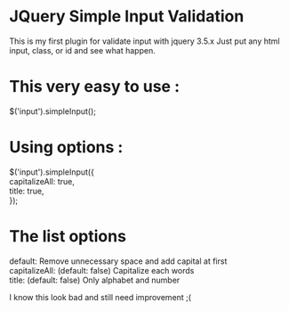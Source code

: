 # JQuery Simple Input Validation

This is my first plugin for validate input with jquery 3.5.x
Just put any html input, class, or id and see what happen.

# This very easy to use :
$('input').simpleInput();

# Using options :
$('input').simpleInput({<br>
	capitalizeAll: true,<br>
	title: true,<br>
});

# The list options 
default: Remove unnecessary space and add capital at first<br>
capitalizeAll: (default: false) Capitalize each words<br>
title: (default: false) Only alphabet and number<br>

I know this look bad and still need improvement ;(
